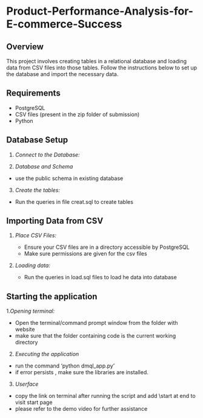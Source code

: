 # Product-Performance-Analysis-for-E-commerce-Success
## Overview

This project involves creating tables in a relational database and loading data from CSV files into those tables. Follow the instructions below to set up the database and import the necessary data.

## Requirements

- PostgreSQL
- CSV files (present in the zip folder of submission)
- Python

## Database Setup

1. *Connect to the Database:*

2. *Database and Schema*
- use the public schema in existing database

3. *Create the tables:*
- Run the queries in file creat.sql to create tables

## Importing Data from CSV

1. *Place CSV Files:*
   - Ensure your CSV files are in a directory accessible by PostgreSQL
   - Make sure permissions are given for the csv files 

2. *Loading data:*
   - Run the queries in load.sql files to load he data into database

## Starting the application
  
 1.*Opening terminal:*
 -  Open the terminal/command prompt window from the folder with website 
 -  make sure that the folder containing code is the current working directory

2. *Executing the application*
-  run the command ‘python dmql_app.py’
-  if error persists , make sure the libraries are installed.

3. *Userface*
- copy the link on terminal after running the script and add \start at end to visit start page
- please refer to the demo video for further assistance
